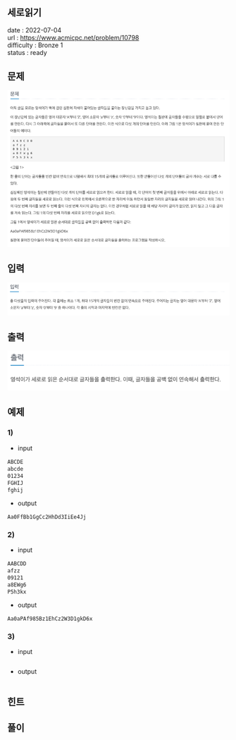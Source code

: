 세로읽기
---

date : 2022-07-04   
url : https://www.acmicpc.net/problem/10798   
difficulty : Bronze 1   
status : ready

문제
---
![img.png](img.png)

입력
---
![img_1.png](img_1.png)

출력
---
![img_2.png](img_2.png)

예제
--

### 1)
- input
```
ABCDE
abcde
01234
FGHIJ
fghij
```

- output
```
Aa0FfBb1GgCc2HhDd3IiEe4Jj
```

### 2)

- input
```
AABCDD
afzz
09121
a8EWg6
P5h3kx
```

- output
```
Aa0aPAf985Bz1EhCz2W3D1gkD6x
```

### 3)

- input
```
```

- output
```
```

힌트
--

풀이
---

